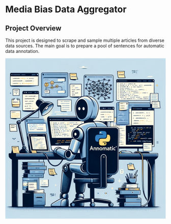 # Media Bias Data Aggregator

## Project Overview

This project is designed to scrape and sample multiple articles from diverse data sources. The main goal is to prepare a pool of sentences for automatic data annotation.
<p align="center">
  <img src="anno.png" alt="Description of Image">
</p>